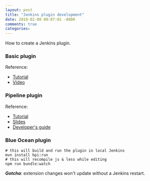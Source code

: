 ```yaml
---
layout: post
title: "Jenkins plugin development"
date: 2018-02-08 00:07:01 -0800
comments: true
categories: 
---
```


How to create a Jenkins plugin.

<!--more-->

<!-- Photos:
IMG_[1110..1116]
-->

### Basic plugin

Reference:

* [Tutorial](https://github.com/MarkEWaite/hello-world-plugin/tree/jenkins-world-2017)
* [Video](https://www.youtube.com/watch?feature=player_embedded&v=azyv183Ua6U)

### Pipeline plugin

Reference:

* [Tutorial](https://github.com/jglick/wfdev/tree/pipeline)
* [Slides](https://github.com/jglick/wfdev/blob/master/preso.pdf)
* [Developer's guide](https://github.com/jenkinsci/pipeline-plugin/blob/master/DEVGUIDE.md)

### Blue Ocean plugin

``` plain Local development of Blue Ocean plugin
# this will build and run the plugin in local Jenkins
mvn install hpi:run
# this will recompile js & less while editing
npm run bundle:watch
```

***Gotcha***: extension changes won't update without a Jenkins restart.